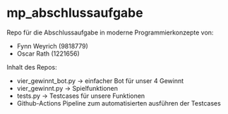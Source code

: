 # mp_abschlussaufgabe
Repo für die Abschlussaufgabe in moderne Programmierkonzepte von:
- Fynn Weyrich (9818779)
- Oscar Rath (1221656)

Inhalt des Repos:
- vier_gewinnt_bot.py -> einfacher Bot für unser 4 Gewinnt
- vier_gewinnt.py -> Spielfunktionen
- tests.py -> Testcases für unsere Funktionen
- Github-Actions Pipeline zum automatisierten ausführen der Testcases